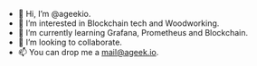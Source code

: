 - 👋 Hi, I’m @ageekio.
- 👀 I’m interested in Blockchain tech and Woodworking.
- 🌱 I’m currently learning Grafana, Prometheus and Blockchain.
- 💞️ I’m looking to collaborate.
- 📫  You can drop me a mail@ageek.io.
